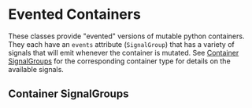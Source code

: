 # Evented Containers

These classes provide "evented" versions of mutable python containers.
They each have an `events` attribute (`SignalGroup`) that has a variety of
signals that will emit whenever the container is mutated.  See
[Container SignalGroups](#container-signalgroups) for the corresponding
container type for details on the available signals.

## Container SignalGroups
